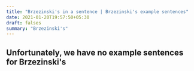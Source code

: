 ```yaml
---
title: "Brzezinski's in a sentence | Brzezinski's example sentences"
date: 2021-01-20T19:57:50+05:30
draft: falses
summary: "Brzezinski's"
---
```

## Unfortunately, we have no example sentences for Brzezinski's                 

